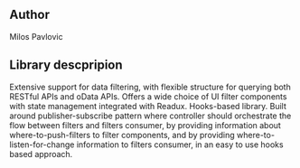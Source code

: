 ## Author
 Milos Pavlovic

## Library descpripion
Extensive support for data filtering, with flexible structure for querying both RESTful APIs and oData APIs. Offers a wide choice of UI filter components with state management integrated with Readux. Hooks-based library.
Built around publisher-subscribe pattern where controller should orchestrate the flow between filters and filters consumer, by providing information about where-to-push-filters to filter components, and by providing where-to-listen-for-change information to filters consumer, in an easy to use hooks based approach.
